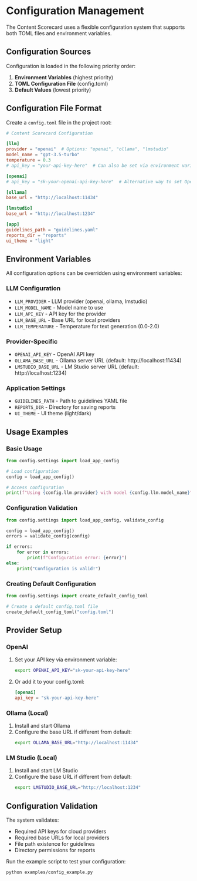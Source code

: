 # Configuration Management

The Content Scorecard uses a flexible configuration system that supports both TOML files and environment variables.

## Configuration Sources

Configuration is loaded in the following priority order:
1. **Environment Variables** (highest priority)
2. **TOML Configuration File** (config.toml)
3. **Default Values** (lowest priority)

## Configuration File Format

Create a `config.toml` file in the project root:

```toml
# Content Scorecard Configuration

[llm]
provider = "openai"  # Options: "openai", "ollama", "lmstudio"
model_name = "gpt-3.5-turbo"
temperature = 0.3
# api_key = "your-api-key-here"  # Can also be set via environment variable

[openai]
# api_key = "sk-your-openai-api-key-here"  # Alternative way to set OpenAI API key

[ollama]
base_url = "http://localhost:11434"

[lmstudio]
base_url = "http://localhost:1234"

[app]
guidelines_path = "guidelines.yaml"
reports_dir = "reports"
ui_theme = "light"
```

## Environment Variables

All configuration options can be overridden using environment variables:

### LLM Configuration
- `LLM_PROVIDER` - LLM provider (openai, ollama, lmstudio)
- `LLM_MODEL_NAME` - Model name to use
- `LLM_API_KEY` - API key for the provider
- `LLM_BASE_URL` - Base URL for local providers
- `LLM_TEMPERATURE` - Temperature for text generation (0.0-2.0)

### Provider-Specific
- `OPENAI_API_KEY` - OpenAI API key
- `OLLAMA_BASE_URL` - Ollama server URL (default: http://localhost:11434)
- `LMSTUDIO_BASE_URL` - LM Studio server URL (default: http://localhost:1234)

### Application Settings
- `GUIDELINES_PATH` - Path to guidelines YAML file
- `REPORTS_DIR` - Directory for saving reports
- `UI_THEME` - UI theme (light/dark)

## Usage Examples

### Basic Usage

```python
from config.settings import load_app_config

# Load configuration
config = load_app_config()

# Access configuration
print(f"Using {config.llm.provider} with model {config.llm.model_name}")
```

### Configuration Validation

```python
from config.settings import load_app_config, validate_config

config = load_app_config()
errors = validate_config(config)

if errors:
    for error in errors:
        print(f"Configuration error: {error}")
else:
    print("Configuration is valid!")
```

### Creating Default Configuration

```python
from config.settings import create_default_config_toml

# Create a default config.toml file
create_default_config_toml("config.toml")
```

## Provider Setup

### OpenAI
1. Set your API key via environment variable:
   ```bash
   export OPENAI_API_KEY="sk-your-api-key-here"
   ```
2. Or add it to your config.toml:
   ```toml
   [openai]
   api_key = "sk-your-api-key-here"
   ```

### Ollama (Local)
1. Install and start Ollama
2. Configure the base URL if different from default:
   ```bash
   export OLLAMA_BASE_URL="http://localhost:11434"
   ```

### LM Studio (Local)
1. Install and start LM Studio
2. Configure the base URL if different from default:
   ```bash
   export LMSTUDIO_BASE_URL="http://localhost:1234"
   ```

## Configuration Validation

The system validates:
- Required API keys for cloud providers
- Required base URLs for local providers
- File path existence for guidelines
- Directory permissions for reports

Run the example script to test your configuration:
```bash
python examples/config_example.py
```